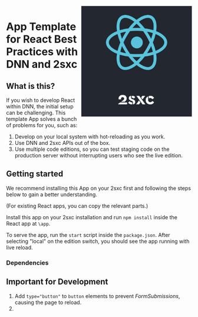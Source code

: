 <img src="app-icon.png" width="300px" align="right">

# App Template for React Best Practices with DNN and 2sxc

## What is this?

If you wish to develop React within DNN, the initial setup can be challenging. This template App solves a bunch of problems for you, such as:

1. Develop on your local system with hot-reloading as you work.
2. Use DNN and 2sxc APIs out of the box.
3. Use multiple code editions, so you can test staging code on the production server without interrupting users who see the live edition.

## Getting started

We recommend installing this App on your 2sxc first and following the steps below to gain a better understanding.

(For existing React apps, you can copy the relevant parts.)

Install this app on your 2sxc installation and run `npm install` inside the React app at `\app`.

To serve the app, run the `start` script inside the `package.json`. After selecting "local" on the edition switch, you should see the app running with live reload.

### Dependencies


## Important for Development

1. Add `type="button"` to `button` elements to prevent _FormSubmissions_, causing the page to reload.
1. 
